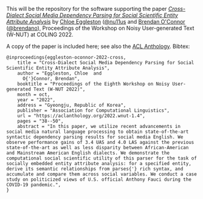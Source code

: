 This will be the repository for the software supporting the paper [*Cross-Dialect Social Media Dependency Parsing for Social Scientific Entity Attribute Analysis*](https://aclanthology.org/2022.wnut-1.4/) by [Chloe Eggleston](https://chloes.computer/) ([@nu11us](https://github.com/nu11us) and [Brendan O'Connor](http://brenocon.com/) ([@brendano](https://github.com/brendano)), Proceedings of the Workshop on Noisy User-generated Text (W-NUT) at COLING 2022.


A copy of the paper is included here; see also the [ACL Anthology](https://aclanthology.org/2022.wnut-1.4/). Bibtex:

```
@inproceedings{eggleston-oconnor-2022-cross,
    title = "Cross-Dialect Social Media Dependency Parsing for Social Scientific Entity Attribute Analysis",
    author = "Eggleston, Chloe  and
      O{'}Connor, Brendan",
    booktitle = "Proceedings of the Eighth Workshop on Noisy User-generated Text (W-NUT 2022)",
    month = oct,
    year = "2022",
    address = "Gyeongju, Republic of Korea",
    publisher = "Association for Computational Linguistics",
    url = "https://aclanthology.org/2022.wnut-1.4",
    pages = "38--50",
    abstract = "In this paper, we utilize recent advancements in social media natural language processing to obtain state-of-the-art syntactic dependency parsing results for social media English. We observe performance gains of 3.4 UAS and 4.0 LAS against the previous state-of-the-art as well as less disparity between African-American and Mainstream American English dialects. We demonstrate the computational social scientific utility of this parser for the task of socially embedded entity attribute analysis: for a specified entity, derive its semantic relationships from parses{'} rich syntax, and accumulate and compare them across social variables. We conduct a case study on politicized views of U.S. official Anthony Fauci during the COVID-19 pandemic.",
}
```

